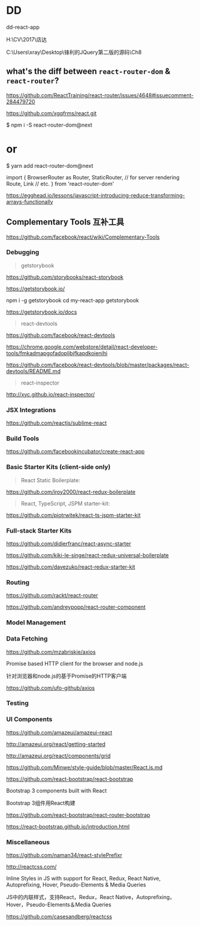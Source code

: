 # DD

dd-react-app

H:\CV\2017\店达



C:\Users\xray\Desktop\锋利的JQuery第二版的源码\Ch8



## what's the diff between `react-router-dom` & `react-router`?



https://github.com/ReactTraining/react-router/issues/4648#issuecomment-284479720



https://github.com/xgqfrms/react.git






$ npm i -S react-router-dom@next
# or
$ yarn add react-router-dom@next

import {
    BrowserRouter as Router,
    StaticRouter, // for server rendering
    Route,
    Link
    // etc.
} from 'react-router-dom'













https://egghead.io/lessons/javascript-introducing-reduce-transforming-arrays-functionally























## Complementary Tools 互补工具

https://github.com/facebook/react/wiki/Complementary-Tools


### Debugging


> getstorybook

https://github.com/storybooks/react-storybook

https://getstorybook.io/


npm i -g getstorybook
cd my-react-app
getstorybook

https://getstorybook.io/docs


> react-devtools

https://github.com/facebook/react-devtools

https://chrome.google.com/webstore/detail/react-developer-tools/fmkadmapgofadopljbjfkapdkoienihi

https://github.com/facebook/react-devtools/blob/master/packages/react-devtools/README.md



> react-inspector

http://xyc.github.io/react-inspector/





### JSX Integrations

https://github.com/reactjs/sublime-react





### Build Tools

https://github.com/facebookincubator/create-react-app




### Basic Starter Kits (client-side only)

> React Static Boilerplate:

https://github.com/iroy2000/react-redux-boilerplate



> React, TypeScript, JSPM starter-kit:

https://github.com/piotrwitek/react-ts-jspm-starter-kit






### Full-stack Starter Kits


https://github.com/didierfranc/react-async-starter


https://github.com/kiki-le-singe/react-redux-universal-boilerplate


https://github.com/davezuko/react-redux-starter-kit




### Routing



https://github.com/rackt/react-router

https://github.com/andreypopp/react-router-component





### Model Management




### Data Fetching

https://github.com/mzabriskie/axios

Promise based HTTP client for the browser and node.js

针对浏览器和node.js的基于Promise的HTTP客户端


https://github.com/ufo-github/axios













### Testing









### UI Components


https://github.com/amazeui/amazeui-react


http://amazeui.org/react/getting-started

http://amazeui.org/react/components/grid

https://github.com/Minwe/style-guide/blob/master/React.js.md








https://github.com/react-bootstrap/react-bootstrap

Bootstrap 3 components built with React

Bootstrap 3组件用React构建


https://github.com/react-bootstrap/react-router-bootstrap

https://react-bootstrap.github.io/introduction.html










### Miscellaneous

https://github.com/naman34/react-stylePrefixr


http://reactcss.com/

Inline Styles in JS with support for React, Redux, React Native, Autoprefixing, Hover, Pseudo-Elements & Media Queries


JS中的内联样式，支持React，Redux，React Native，Autoprefixing，Hover，Pseudo-Elements＆Media Queries


https://github.com/casesandberg/reactcss






